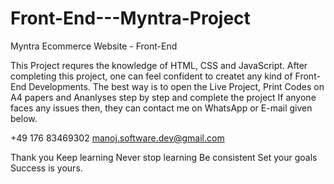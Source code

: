 # Front-End---Myntra-Project
Myntra Ecommerce Website - Front-End 

This Project requres the knowledge of HTML, CSS and JavaScript.
After completing this project, one can feel confident to createt any kind of Front-End Developments.
The best way is to open the Live Project, Print Codes on A4 papers and Ananlyses step by step and complete the project
If anyone faces any issues then, they can contact me on WhatsApp or E-mail given below.

+49 176 83469302
manoj.software.dev@gmail.com

Thank you
Keep learning
Never stop learning
Be consistent
Set your goals 
Success is yours.
